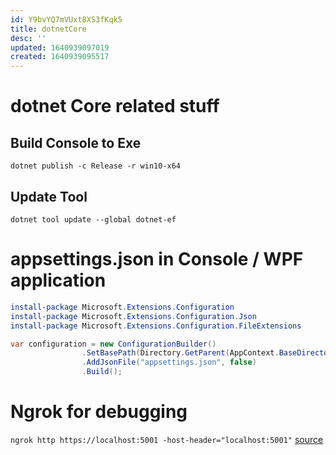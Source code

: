 ```yaml
---
id: Y9bvYQ7mVUxt8XS3fKqk5
title: dotnetCore
desc: ''
updated: 1640939097019
created: 1640939095517
---
```

# dotnet Core related stuff

## Build Console to Exe

```
dotnet publish -c Release -r win10-x64
```

## Update Tool

```
dotnet tool update --global dotnet-ef
```

# appsettings.json in Console / WPF application

```powershell
install-package Microsoft.Extensions.Configuration
install-package Microsoft.Extensions.Configuration.Json
install-package Microsoft.Extensions.Configuration.FileExtensions
```

```csharp
var configuration = new ConfigurationBuilder()
                .SetBasePath(Directory.GetParent(AppContext.BaseDirectory).FullName)
                .AddJsonFile("appsettings.json", false)
                .Build();
```

# Ngrok for debugging

```ngrok http https://localhost:5001 -host-header="localhost:5001"```
[source](https://www.jerriepelser.com/blog/using-ngrok-with-aspnet-core/)

